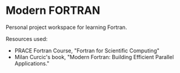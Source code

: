 # Modern FORTRAN
Personal project workspace for learning Fortran. 

Resources used:

+ PRACE Fortran Course, "Fortran for Scientific Computing"
+ Milan Curcic's book, "Modern Fortran: Building Efficient Parallel Applications." 
